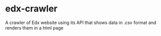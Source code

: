 # edx-crawler
A crawler of Edx website using its API that shows data in .csv format and renders them in a html page

